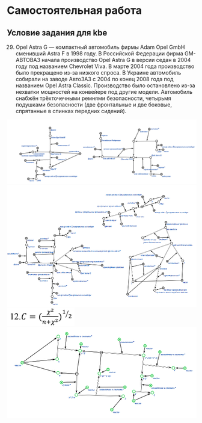 # Самостоятельная работа
## Условие задания для kbe

29. Opel Astra G — компактный автомобиль фирмы Adam Opel GmbH сменивший Astra F в 1998
году. В Российской Федерации фирма GM-АВТОВАЗ начала производство Opel Astra G в
версии седан в 2004 году под названием Chevrolet Viva. В марте 2004 года производство было
прекращено из-за низкого спроса. В Украине автомобиль собирали на заводе АвтоЗАЗ с 2004 по конец 2008 года под названием Opel Astra Classic. Производство было остановлено из-за
нехватки мощностей на конвейере под другие модели. Автомобиль снабжён трёхточечными
ремнями безопасности, четырьмя подушками безопасности (две фронтальные и две боковые,
спрятанные в спинках передних сидений).

![Alt text](image-1.png)
![Alt text](image-2.png)
![Alt text](image.png)
![Alt text](image-3.png)
